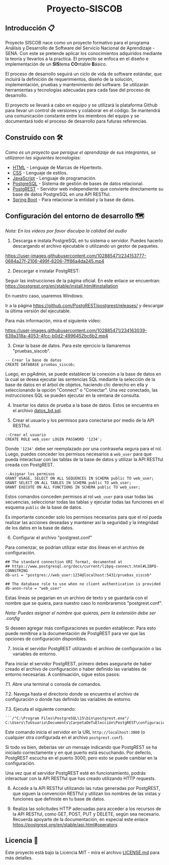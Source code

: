 <h1 align="center"> Proyecto-SISCOB </h1>

## Introducción 📋

Proyecto SISCOB nace como un proyecto formativo para el programa Análisis y Desarrollo de Software del Servicio Nacional de Aprendizaje - SENA. Con este se pretende aplicar los conocimientos adquiridos mediante la teoría y llevarlos a la practica. El proyecto se enfoca en el diseño e implementación de un **SIS**tema **CO**ntable **B**ásico.

El proceso de desarrollo seguirá un ciclo de vida de software estándar, que incluirá la definición de requerimientos, diseño de la solución, implementación, pruebas y mantenimiento del software. Se utilizarán herramientas y tecnologías adecuadas para cada fase del proceso de desarrollo.

El proyecto se llevará a cabo en equipo y se utilizará la plataforma Github para llevar un control de versiones y colaborar en el código. Se mantendrá una comunicación constante entre los miembros del equipo y se documentará todo el proceso de desarrollo para futuras referencias.

## Construido con 🛠️

_Como es un proyecto que persigue el aprendizaje de sus integrantes, se utilizaron las siguientes tecnologías:_

* [HTML](https://developer.mozilla.org/es/docs/Web/HTML) - Lenguaje de Marcas de Hipertexto.
* [CSS](https://developer.mozilla.org/es/docs/Web/CSS) - Lenguaje de estilos.
* [JavaScript](https://developer.mozilla.org/es/docs/Web/JavaScript) - Lenguaje de programación.
* [PostgreSQL](https://www.postgresql.org/) - Sistema de gestión de bases de datos relacional.
* [PostgREST](https://postgrest.org/en/stable/) - Servidor web independiente que convierte directamente su base de datos PostgreSQL en una API RESTful.
* [Spring Boot](https://spring.io/) - Para relacionar la entidad y la base de datos.

## Configuración del entorno de desarrollo 🗺️

_Nota: En los vídeos por favor disculpa la calidad del audio_

1. Descarga e instala PostgreSQL en tu sistema o servidor. Puedes hacerlo descargando el archivo ejecutable o utilizando un gestor de paquetes.

https://user-images.githubusercontent.com/102885471/234153777-0684a27f-2106-499f-8206-7ff86a4da245.mp4

2. Descargar e instalar PostgREST:

Seguir las instrucciones de la página oficial. En este enlace se encuentran: https://postgrest.org/en/stable/install.html#installation

En nuestro caso, usaremos Windows:

Ir a la página https://github.com/PostgREST/postgrest/releases/ y descargar la última versión del ejecutable.

Para más información, mira el siguiente vídeo:

https://user-images.githubusercontent.com/102885471/234163039-639a318a-4053-4fcc-b0d2-4996452bc6b2.mp4

3. Crear la base de datos. Para este ejercicio la llamaremos "pruebas_siscob".

```
-- Crear la base de datos
CREATE DATABASE pruebas_siscob;
```

Luego, en pgAdmin, se puede establecer la conexión a la base de datos en la cual se desea ejecutar las sentencias SQL mediante la selección de la base de datos en el árbol de objetos, haciendo clic derecho en ella y seleccionando la opción "Connect" o "Conectar". Una vez conectado, las instrucciones SQL se pueden ejecutar en la ventana de consulta.

4. Insertar los datos de prueba a la base de datos. Estos se encuentra en el archivo [datos_bd.sql](../../../proyecto-siscob/tree/master/datosBD/datos_bd.sql).

5. Crear el usuario y los permisos para conectarse por medio de la API RESTful.

```
--Crear el usuario
CREATE ROLE web_user LOGIN PASSWORD '1234';
```
Donde `'1234'` debe ser reemplazado por una contraseña segura para el rol. Luego, puedes conceder los permisos necesarios a `web_user` para que pueda interactuar con las tablas de la base de datos y utilizar la API RESTful creada con PostgREST.

```
--Asignar los permisos
GRANT USAGE, SELECT ON ALL SEQUENCES IN SCHEMA public TO web_user;
GRANT SELECT ON ALL TABLES IN SCHEMA public TO web_user;
GRANT EXECUTE ON ALL FUNCTIONS IN SCHEMA public TO web_user;
```
Estos comandos conceden permisos al rol `web_user` para usar todas las secuencias, seleccionar todas las tablas y ejecutar todas las funciones en el esquema `public` de la base de datos.

Es importante conceder solo los permisos necesarios para que el rol pueda realizar las acciones deseadas y mantener así la seguridad y la integridad de los datos en la base de datos.

6. Configurar el archivo "postgrest.conf"

Para comenzar, se podrían utilizar estar dos líneas en el archivo de configuración.

```
## The standard connection URI format, documented at
## https://www.postgresql.org/docs/current/libpq-connect.html#LIBPQ-CONNSTRING
db-uri = "postgres://web_user:1234@localhost:5432/pruebas_siscob"

## The database role to use when no client authentication is provided
db-anon-role = "web_user"
```
Estas líneas se pegarían en un archivo de texto y se guardaría con el nombre que se quiera, para nuestro caso lo nombraremos "postgrest.conf".

_Nota: Puedes asignar el nombre que quieras, pero la extensión debe ser .config_

Si deseen agregar más configuraciones se pueden establecer. Para esto puede remitirse a la documentación de PostgREST para ver que las opciones de configuración disponibles.

7. Inicia el servidor PostgREST utilizando el archivo de configuración o las variables de entorno.

Para iniciar el servidor PostgREST, primero debes asegurarte de haber creado el archivo de configuración o haber definido las variables de entorno necesarias. A continuación, sigue estos pasos:

   7.1. Abre una terminal o consola de comandos.

   7.2. Navega hasta el directorio donde se encuentra el archivo de configuración o donde has definido las variables de entorno.

   7.3. Ejecuta el siguiente comando:
    
    ```/"C:\Program Files\PostgreSQL\15\bin\postgrest.exe"/ C:\Users\TuUsuario\Documents\CarpetaDeTuElección\PostgREST\configuracion\postgrest.conf```
Este comando inicia el servidor en la URL `http://localhost:3000` (o cualquier otra configurada en el archivo `postgrest.conf`).

Si todo va bien, deberías ver un mensaje indicando que PostgREST se ha iniciado correctamente y en qué puerto está escuchando. Por defecto, PostgREST escucha en el puerto 3000, pero esto se puede cambiar en la configuración.

Una vez que el servidor PostgREST esté en funcionamiento, podrás interactuar con la API RESTful que has creado utilizando HTTP requests.

8. Accede a la API RESTful utilizando las rutas generadas por PostgREST, que siguen la convención RESTful y utilizan los nombres de las vistas y funciones que definiste en tu base de datos.

9. Realiza las solicitudes HTTP adecuadas para acceder a los recursos de la API RESTful, como GET, POST, PUT y DELETE, según sea necesario. Recuerda apoyarte de la documentación, en especial este enlace https://postgrest.org/en/stable/api.html#operators

## Licencia 📄

Este proyecto está bajo la Licencia MIT - mira el archivo [LICENSE.md](LICENSE.md) para más detalles.
